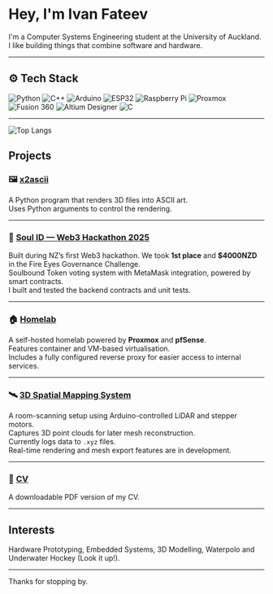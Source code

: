 # Hey, I'm Ivan Fateev

I'm a Computer Systems Engineering student at the University of Auckland. I like building things that combine software and hardware.

---

## ⚙️ Tech Stack

<p>
  <img src="https://img.shields.io/badge/Python-3776AB?style=for-the-badge&logo=python&logoColor=white" alt="Python" />
  <img src="https://img.shields.io/badge/C++-00599C?style=for-the-badge&logo=c%2B%2B&logoColor=white" alt="C++" />
  <img src="https://img.shields.io/badge/Arduino-00979D?style=for-the-badge&logo=arduino&logoColor=white" alt="Arduino" />
  <img src="https://img.shields.io/badge/ESP32-3C3C3C?style=for-the-badge&logo=espressif&logoColor=white" alt="ESP32" />
  <img src="https://img.shields.io/badge/Raspberry%20Pi-C51A4A?style=for-the-badge&logo=raspberrypi&logoColor=white" alt="Raspberry Pi" />
  <img src="https://img.shields.io/badge/Proxmox-E57000?style=for-the-badge&logo=proxmox&logoColor=white" alt="Proxmox" />
  <img src="https://img.shields.io/badge/Fusion%20360-FF6C37?style=for-the-badge&logo=autodesk&logoColor=white" alt="Fusion 360" />
  <img src="https://img.shields.io/badge/Altium_Designer-A5915F?style=for-the-badge&logo=altiumdesigner&logoColor=white" alt="Altium Designer" />
  <img src="https://img.shields.io/badge/C-00599C?style=for-the-badge&logo=c&logoColor=white" alt="C" />
</p>

---
![Top Langs](https://github-readme-stats-taupe-five-70.vercel.app/api/top-langs/?username=ivanf-nz&langs_count=100)


## Projects

### 🖼️ [x2ascii](https://github.com/ivanf-nz/x2ascii)  
A Python program that renders 3D files into ASCII art.  
Uses Python arguments to control the rendering.

---

### 🪪 [Soul ID — Web3 Hackathon 2025](https://github.com/se-camus/2025-web3-hackathon)  
Built during NZ’s first Web3 hackathon. We took **1st place** and **$4000NZD** in the Fire Eyes Governance Challenge.  
Soulbound Token voting system with MetaMask integration, powered by smart contracts.  
I built and tested the backend contracts and unit tests.

---

### 🏠 [Homelab](https://github.com/ivanf-nz/homelab)  
A self-hosted homelab powered by **Proxmox** and **pfSense**.  
Features container and VM-based virtualisation.  
Includes a fully configured reverse proxy for easier access to internal services.

---

### 🛰️ [3D Spatial Mapping System](https://github.com/ivanf-nz/realtime-mesh-renderer)  
A room-scanning setup using Arduino-controlled LiDAR and stepper motors.  
Captures 3D point clouds for later mesh reconstruction.  
Currently logs data to `.xyz` files.  
Real-time rendering and mesh export features are in development.

---

### 📄 [CV](https://github.com/ivanf-nz/career-public/blob/main/Ivan%20Fateev%20CV.pdf)  
A downloadable PDF version of my CV.

---

## Interests

Hardware Prototyping, Embedded Systems, 3D Modelling, Waterpolo and Underwater Hockey (Look it up!).

---

Thanks for stopping by.
